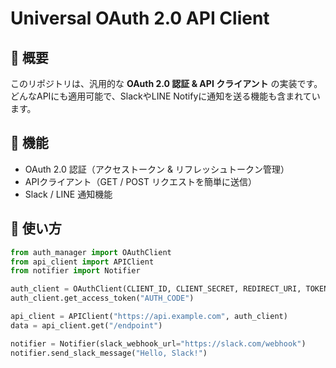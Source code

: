 # Universal OAuth 2.0 API Client

## 📌 概要
このリポジトリは、汎用的な **OAuth 2.0 認証 & API クライアント** の実装です。  
どんなAPIにも適用可能で、SlackやLINE Notifyに通知を送る機能も含まれています。

## 📌 機能
- OAuth 2.0 認証（アクセストークン & リフレッシュトークン管理）
- APIクライアント（GET / POST リクエストを簡単に送信）
- Slack / LINE 通知機能

## 📌 使い方
```python
from auth_manager import OAuthClient
from api_client import APIClient
from notifier import Notifier

auth_client = OAuthClient(CLIENT_ID, CLIENT_SECRET, REDIRECT_URI, TOKEN_URL)
auth_client.get_access_token("AUTH_CODE")

api_client = APIClient("https://api.example.com", auth_client)
data = api_client.get("/endpoint")

notifier = Notifier(slack_webhook_url="https://slack.com/webhook")
notifier.send_slack_message("Hello, Slack!")
